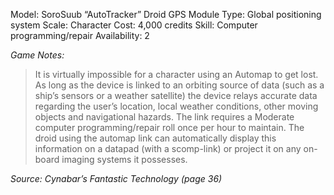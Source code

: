 Model: SoroSuub “AutoTracker” Droid GPS Module
Type: Global positioning system
Scale: Character
Cost: 4,000 credits
Skill: Computer programming/repair
Availability: 2

*Game Notes:* 
> It is virtually impossible for a character using an Automap to get lost. As long as the device is linked to an orbiting source of data (such as a ship’s sensors or a weather satellite) the device relays accurate data regarding the user’s location, local weather conditions, other moving objects and navigational hazards. The link requires a Moderate computer programming/repair roll once per hour to maintain. The droid using the automap link can automatically display this information on a datapad (with a scomp-link) or project it on any on-board imaging systems it possesses.

*Source: Cynabar’s Fantastic Technology (page 36)*